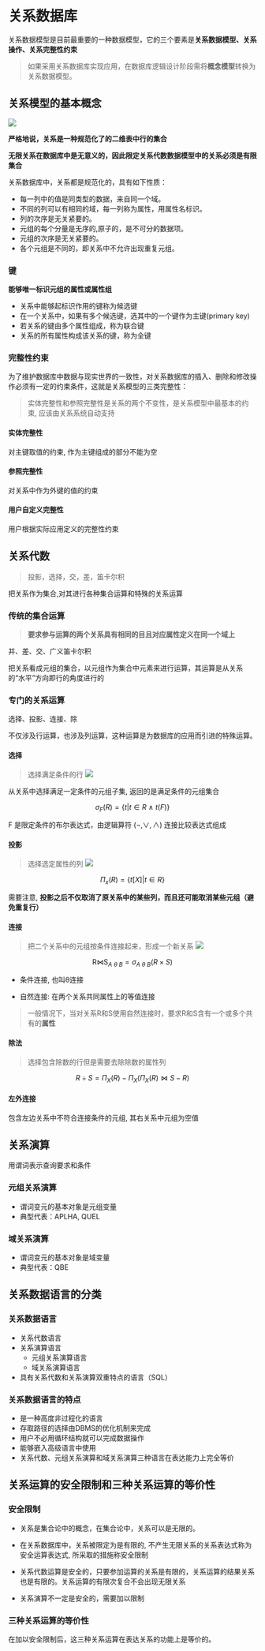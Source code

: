 # 关系数据库

关系数据模型是目前最重要的一种数据模型，它的三个要素是**关系数据模型、关系操作、关系完整性约束**

> 如果采用关系数据库实现应用，在数据库逻辑设计阶段需将**概念模型**转换为关系数据模型。

## 关系模型的基本概念

![](./img/3-1.jpg)

**严格地说，关系是一种规范化了的二维表中行的集合**

**无限关系在数据库中是无意义的，因此限定关系代数数据模型中的关系必须是有限集合**

关系数据库中，关系都是规范化的，具有如下性质：

+ 每一列中的值是同类型的数据，来自同一个域。
+ 不同的列可以有相同的域，每一列称为属性，用属性名标识。
+ 列的次序是无关紧要的。
+ 元组的每个分量是无序的,原子的，是不可分的数据项。
+ 元组的次序是无关紧要的。
+ 各个元组是不同的，即关系中不允许出现重复元组。

### 键

**能够唯一标识元组的属性或属性组**

+ 关系中能够起标识作用的键称为候选键
+ 在一个关系中，如果有多个候选键，选其中的一个键作为主键(primary key) 
+ 若关系的键由多个属性组成，称为联合键
+ 关系的所有属性构成该关系的键，称为全键

### 完整性约束

为了维护数据库中数据与现实世界的一致性，对关系数据库的插入、删除和修改操作必须有一定的约束条件，这就是关系模型的三类完整性：

> 实体完整性和参照完整性是关系的两个不变性，是关系模型中最基本的约束, 应该由关系系统自动支持

#### 实体完整性

对主键取值的约束, 作为主键组成的部分不能为空

#### 参照完整性

对关系中作为外键的值的约束

#### 用户自定义完整性

用户根据实际应用定义的完整性约束

## 关系代数

> 投影，选择，交，差，笛卡尔积

把关系作为集合,对其进行各种集合运算和特殊的关系运算

### 传统的集合运算

> **要求参与运算的两个关系具有相同的目且对应属性定义在同一个域上**

并、差、交、广义笛卡尔积

把关系看成元组的集合，以元组作为集合中元素来进行运算，其运算是从关系的“水平”方向即行的角度进行的

### 专门的关系运算

选择、投影、连接、除

不仅涉及行运算，也涉及列运算，这种运算是为数据库的应用而引进的特殊运算。

#### 选择

> 选择满足条件的行
![](./img/3-2.png)

从关系中选择满足一定条件的元组子集, 返回的是满足条件的元组集合

$$
    \sigma_F(R)=\{t|t\in R~\wedge~t(F)\}
$$

F 是限定条件的布尔表达式，由逻辑算符 $(\neg ,\vee ,\wedge )$ 连接比较表达式组成

#### 投影

> 选择选定属性的列
![](./img/3-3.png)

$$
    \Pi_x(R)=\{t[X]|t\in R\}
$$

需要注意, **投影之后不仅取消了原关系中的某些列，而且还可能取消某些元组（避免重复行）**

#### 连接

> 把二个关系中的元组按条件连接起来，形成一个新关系
![](./img/3-4.png)

$$
\mathop{R\Join S}_{A~\theta ~B} = \sigma_{A~\theta ~B}(R \times S)
$$

+ 条件连接, 也叫θ连接

+ 自然连接: 在两个关系共同属性上的等值连接

> 一般情况下，当对关系R和S使用自然连接时，要求R和S含有一个或多个共有的**属性**

#### 除法

> 选择包含除数的行但是需要去除除数的属性列

$$R \div S = \Pi_X(R) - \Pi_X(\Pi_X(R)\Join S - R)$$ 

#### 左外连接

包含左边关系中不符合连接条件的元组, 其右关系中元组为空值

## 关系演算

用谓词表示查询要求和条件

### 元组关系演算

+ 谓词变元的基本对象是元组变量
+ 典型代表：APLHA, QUEL

### 域关系演算

+ 谓词变元的基本对象是域变量
+ 典型代表：QBE

## 关系数据语言的分类

### 关系数据语言

+ 关系代数语言
+ 关系演算语言
    + 元组关系演算语言
    + 域关系演算语言
+ 具有关系代数和关系演算双重特点的语言（SQL）

### 关系数据语言的特点

+ 是一种高度非过程化的语言
+ 存取路径的选择由DBMS的优化机制来完成
+ 用户不必用循环结构就可以完成数据操作
+ 能够嵌入高级语言中使用
+ 关系代数、元组关系演算和域关系演算三种语言在表达能力上完全等价


## 关系运算的安全限制和三种关系运算的等价性

### 安全限制

+ 关系是集合论中的概念，在集合论中，关系可以是无限的。

+ 在关系数据库中，关系被限定为是有限的, 不产生无限关系的关系表达式称为安全运算表达式, 所采取的措施称安全限制

+ 关系代数运算是安全的，只要参加运算的关系是有限的，关系运算的结果关系也是有限的。关系运算的有限次复合不会出现无限关系

+ 关系演算不一定是安全的，需要加以限制

### 三种关系运算的等价性

在加以安全限制后，这三种关系运算在表达关系的功能上是等价的。

